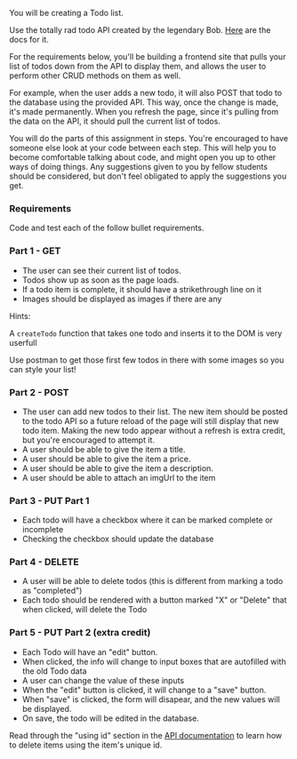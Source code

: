 You will be creating a Todo list.

Use the totally rad todo API created by the legendary Bob. [Here](https://coursework.vschool.io/v-schools-todo-api-documentation/) are the docs for it.

For the requirements below, you'll be building a frontend site that pulls your list of todos down from the API to display them, and allows the user to perform other CRUD methods on them as well.

For example, when the user adds a new todo, it will also POST that todo to the database using the provided API. This way, once the change is made, it's made permanently. When you refresh the page, since it's pulling from the data on the API, it should pull the current list of todos.

You will do the parts of this assignment in steps. You're encouraged to have someone else look at your code between each step. This will help you to become comfortable talking about code, and might open you up to other ways of doing things. Any suggestions given to you by fellow students should be considered, but don't feel obligated to apply the suggestions you get.

### **Requirements**

Code and test each of the follow bullet requirements.

### **Part 1 - GET**

- The user can see their current list of todos.
- Todos show up as soon as the page loads.
- If a todo item is complete, it should have a strikethrough line on it
- Images should be displayed as images if there are any

Hints:

A `createTodo` function that takes one todo and inserts it to the DOM is very userfull

Use postman to get those first few todos in there with some images so you can style your list!

### **Part 2 - POST**

- The user can add new todos to their list. The new item should be posted to the todo API so a future reload of the page will still display that new todo item. Making the new todo appear without a refresh is extra credit, but you're encouraged to attempt it.
- A user should be able to give the item a title.
- A user should be able to give the item a price.
- A user should be able to give the item a description.
- A user should be able to attach an imgUrl to the item

### **Part 3 - PUT Part 1**

- Each todo will have a checkbox where it can be marked complete or incomplete
- Checking the checkbox should update the database

### **Part 4 - DELETE**

- A user will be able to delete todos (this is different from marking a todo as "completed")
- Each todo should be rendered with a button marked "X" or "Delete" that when clicked, will delete the Todo

### **Part 5 - PUT Part 2 (extra credit)**

- Each Todo will have an "edit" button.
- When clicked, the info will change to input boxes that are autofilled with the old Todo data
- A user can change the value of these inputs
- When the "edit" button is clicked, it will change to a "save" button.
- When "save" is clicked, the form will disapear, and the new values will be displayed.
- On save, the todo will be edited in the database.

Read through the "using id" section in the [API documentation](https://www.notion.so/V-School-s-Todo-API-Documentation-9066d3bb43fb4ee98f242d24759fbc35) to learn how to delete items using the item's unique id.